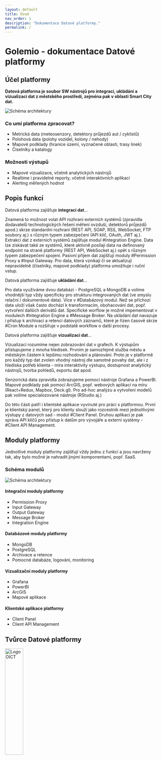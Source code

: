 ```yaml
---
layout: default
title: Úvod
nav_order: 1
description: "Dokumentace Datové platformy."
permalink: /
---
```


# Golemio - dokumentace Datové platformy

## Účel platformy

**Datová platforma je soubor SW nástrojů pro integraci, ukládání a vizualizaci dat z městského prostředí, zejména pak v oblasti Smart City dat.**

<img src="/golemio-docs/assets/images/schemas/GolemioAim.svg" alt="Schéma architektury"/>

### Co umí platforma zpracovat?

* Metrická data (meteosenzory, detektory průjezdů aut / cyklistů)
* Polohová data (polohy vozidel, kolony / nehody)
* Mapové podklady (hranice území, vyznačené oblasti, trasy linek)
* Číselníky a katalogy

### Možnosti výstupů

* Mapové vizualizace, včetně analytických nástrojů
* Realtime i pravidelné reporty, včetně interaktivních aplikací
* Alerting měřených hodnot

## Popis funkcí

Datová platforma zajišťuje **integraci dat**...

Znamená to možnost volat API rozhraní externích systémů (zpravidla dodavatelů technologických řešení měření ovzduší, detektorů průjezdů apod.) skrze standardní rozhraní (REST API, SOAP, RSS, WebSocket, FTP soubory aj.) s různým typem zabezpečení (API klíč, OAuth, JWT aj.). Extrakci dat z externích systémů zajišťuje modul #Integration Engine.
Data lze získávat také ze systémů, které aktivně posílají data na definovaný endpoint na straně platformy (REST API, WebSocket aj.) opět s různým typem zabezpečení spojení. Pasivní příjem dat zajišťují moduly #Permission Proxy a #Input Gateway.
Pro data, která vznikají či se aktualizují nepravidelně (číselníky, mapové podklady) platforma umožňuje i ruční vstup.

Datová platforma zajišťuje **ukládání dat**...

Pro data využíváme dvou databází - PostgreSQL a MongoDB a volíme vhodnější typ vždy specificky pro strukturu integrovaných dat (ve smyslu relační / dokumentové data). Více v #Databázový modul.
Než se příchozí data uloží však často dochází k transformacím, obohacování dat, popř. vytvoření dalších derivátů dat. Specifické worflow je možné impementovat v modulech #Integration Engine a #Message Broker.
Na ukládání dat navazuje i přístup k archivaci a retenci datových záznamů, které je řízen časově skrze #Cron Module a rozšiřuje v podstatě workflow o další procesy.

Datová platforma zajišťuje **vizualizaci dat**...

Vizualizací rozumíme nejen zobrazování dat v grafech. K výstupům přistupujeme z mnoha hledisek. Prvním je samozřejmě služba městu a městským částem k lepšímu rozhodování a plánování. Proto je v platformě pro každý typ dat zvolen vhodný nástroj dle samotné povahy dat, ale i z hlediska potřeb klienta - míra interaktivity výstupu, dostupnost analytický nástrojů, tvorba pohledů, exportu dat apod.

Senzorická data zpravidla zobrazujeme pomocí nástroje Grafana a PowerBI. Mapové podklady pak pomocí ArcGIS, popř. webových aplikací na míru (React+Redux, Mapbox, Deck.gl). Pro ad-hoc analýzu a vytvoření modelů pak volíme specialozované nástroje (RStudio aj.)

Do této části patří i klientské aplikace vyvinuté pro práci s platformou. První je klientský panel, který pro klienty slouží jako rozcestník mezi jednotlivými výstupy z datových sad - modul #Client Panel. Druhou aplikací je pak správa API klíčů pro přístup k datům pro vývojáře a externí systémy - #Client API Management.

## Moduly platformy

Jednotlivé moduly platformy zajišťují vždy jednu z funkcí a jsou navrženy tak, aby bylo možné je nahradit jinými komponentami, popř. SaaS.

### Schéma modulů

<img src="/golemio-docs/assets/images/schemas/DP_schema_general.svg" alt="Schéma architektury" style="margin-botom: 1rem;"/>

#### Integrační moduly platformy

* Permission Proxy
* Input Gateway
* Output Gateway
* Message Broker
* Integration Engine

#### Databázové moduly platformy

* MongoDB
* PostgreSQL
* Archivace a retence
* Pomocné databáze, logování, monitoring

#### Vizualizační moduly platformy

* Grafana
* PowerBI
* ArcGIS
* Mapové aplikace

#### Klientské aplikace platformy

* Client Panel
* Client API Management

## Tvůrce Datové platformy

<img src="/golemio-docs/assets/images/logos/OICT_logo_grey.png" alt="Logo OICT" style="margin-botom: 1rem; min-width:200px; width: 30%;"/>
